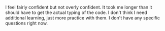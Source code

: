 I feel fairly confident but not overly confident. It took me longer than it should have to get the actual typing of the code.
I don't think I need additional learning, just more practice with them.
I don't have any specific questions right now. 
